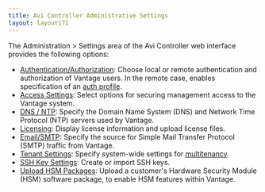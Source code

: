 ```yaml
---
title: Avi Controller Administrative Settings
layout: layout171
---
```

The Administration &gt; Settings area of the Avi Controller web interface provides the following options:

* <a href="{% vpath %}/overview-of-account-management">Authentication/Authorization</a>: Choose local or remote authentication and authorization of Vantage users. In the remote case, enables specification of an <a href="{% vpath %}/auth-profile">auth profile</a>.
* <a href="{% vpath %}/access-settings-for-clients-of-the-avi-controller">Access Settings</a>: Select options for securing management access to the Vantage system.
* <a href="{% vpath %}/dns-ntp-settings">DNS / NTP</a>: Specify the Domain Name System (DNS) and Network Time Protocol (NTP) servers used by Vantage.
* <a href="{% vpath %}/avi-vantage-license-management">Licensing</a>: Display license information and upload license files.
* <a href="{% vpath %}/email-smtp">Email/SMTP</a>: Specify the source for Simple Mail Transfer Protocol (SMTP) traffic from Vantage.
* <a href="{% vpath %}/tenants">Tenant Settings</a>: Specify system-wide settings for <a href="{% vpath %}/tenants">multitenancy</a>.
* <a href="{% vpath %}/ssh-users-and-keys">SSH Key Settings</a>: Create or import SSH keys.
* <a href="{% vpath %}/upload-hsm-pkg">Upload HSM Packages</a>: Upload a customer's Hardware Security Module (HSM) software package, to enable HSM features within Vantage.